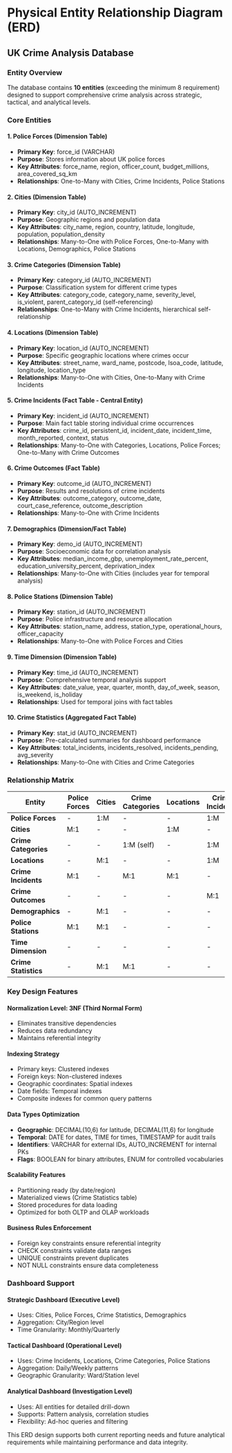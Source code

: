 # Physical Entity Relationship Diagram (ERD)
## UK Crime Analysis Database

### Entity Overview
The database contains **10 entities** (exceeding the minimum 8 requirement) designed to support comprehensive crime analysis across strategic, tactical, and analytical levels.

### Core Entities

#### 1. **Police Forces** (Dimension Table)
- **Primary Key**: force_id (VARCHAR)
- **Purpose**: Stores information about UK police forces
- **Key Attributes**: force_name, region, officer_count, budget_millions, area_covered_sq_km
- **Relationships**: One-to-Many with Cities, Crime Incidents, Police Stations

#### 2. **Cities** (Dimension Table) 
- **Primary Key**: city_id (AUTO_INCREMENT)
- **Purpose**: Geographic regions and population data
- **Key Attributes**: city_name, region, country, latitude, longitude, population, population_density
- **Relationships**: Many-to-One with Police Forces, One-to-Many with Locations, Demographics, Police Stations

#### 3. **Crime Categories** (Dimension Table)
- **Primary Key**: category_id (AUTO_INCREMENT) 
- **Purpose**: Classification system for different crime types
- **Key Attributes**: category_code, category_name, severity_level, is_violent, parent_category_id (self-referencing)
- **Relationships**: One-to-Many with Crime Incidents, hierarchical self-relationship

#### 4. **Locations** (Dimension Table)
- **Primary Key**: location_id (AUTO_INCREMENT)
- **Purpose**: Specific geographic locations where crimes occur
- **Key Attributes**: street_name, ward_name, postcode, lsoa_code, latitude, longitude, location_type
- **Relationships**: Many-to-One with Cities, One-to-Many with Crime Incidents

#### 5. **Crime Incidents** (Fact Table - Central Entity)
- **Primary Key**: incident_id (AUTO_INCREMENT)
- **Purpose**: Main fact table storing individual crime occurrences
- **Key Attributes**: crime_id, persistent_id, incident_date, incident_time, month_reported, context, status
- **Relationships**: Many-to-One with Categories, Locations, Police Forces; One-to-Many with Crime Outcomes

#### 6. **Crime Outcomes** (Fact Table)
- **Primary Key**: outcome_id (AUTO_INCREMENT)
- **Purpose**: Results and resolutions of crime incidents
- **Key Attributes**: outcome_category, outcome_date, court_case_reference, outcome_description
- **Relationships**: Many-to-One with Crime Incidents

#### 7. **Demographics** (Dimension/Fact Table)
- **Primary Key**: demo_id (AUTO_INCREMENT)
- **Purpose**: Socioeconomic data for correlation analysis
- **Key Attributes**: median_income_gbp, unemployment_rate_percent, education_university_percent, deprivation_index
- **Relationships**: Many-to-One with Cities (includes year for temporal analysis)

#### 8. **Police Stations** (Dimension Table)
- **Primary Key**: station_id (AUTO_INCREMENT)
- **Purpose**: Police infrastructure and resource allocation
- **Key Attributes**: station_name, address, station_type, operational_hours, officer_capacity
- **Relationships**: Many-to-One with Police Forces and Cities

#### 9. **Time Dimension** (Dimension Table)
- **Primary Key**: time_id (AUTO_INCREMENT)
- **Purpose**: Comprehensive temporal analysis support
- **Key Attributes**: date_value, year, quarter, month, day_of_week, season, is_weekend, is_holiday
- **Relationships**: Used for temporal joins with fact tables

#### 10. **Crime Statistics** (Aggregated Fact Table)
- **Primary Key**: stat_id (AUTO_INCREMENT)
- **Purpose**: Pre-calculated summaries for dashboard performance
- **Key Attributes**: total_incidents, incidents_resolved, incidents_pending, avg_severity
- **Relationships**: Many-to-One with Cities and Crime Categories

### Relationship Matrix

| Entity | Police Forces | Cities | Crime Categories | Locations | Crime Incidents | Crime Outcomes | Demographics | Police Stations | Time Dimension | Crime Statistics |
|--------|---------------|--------|------------------|-----------|-----------------|----------------|--------------|-----------------|----------------|------------------|
| **Police Forces** | - | 1:M | - | - | 1:M | - | - | 1:M | - | - |
| **Cities** | M:1 | - | - | 1:M | - | - | 1:M | 1:M | - | 1:M |
| **Crime Categories** | - | - | 1:M (self) | - | 1:M | - | - | - | - | 1:M |
| **Locations** | - | M:1 | - | - | 1:M | - | - | - | - | - |
| **Crime Incidents** | M:1 | - | M:1 | M:1 | - | 1:M | - | - | M:1 (implicit) | - |
| **Crime Outcomes** | - | - | - | - | M:1 | - | - | - | - | - |
| **Demographics** | - | M:1 | - | - | - | - | - | - | - | - |
| **Police Stations** | M:1 | M:1 | - | - | - | - | - | - | - | - |
| **Time Dimension** | - | - | - | - | - | - | - | - | - | - |
| **Crime Statistics** | - | M:1 | M:1 | - | - | - | - | - | - | - |

### Key Design Features

#### **Normalization Level**: 3NF (Third Normal Form)
- Eliminates transitive dependencies
- Reduces data redundancy
- Maintains referential integrity

#### **Indexing Strategy**
- Primary keys: Clustered indexes
- Foreign keys: Non-clustered indexes  
- Geographic coordinates: Spatial indexes
- Date fields: Temporal indexes
- Composite indexes for common query patterns

#### **Data Types Optimization**
- **Geographic**: DECIMAL(10,6) for latitude, DECIMAL(11,6) for longitude
- **Temporal**: DATE for dates, TIME for times, TIMESTAMP for audit trails
- **Identifiers**: VARCHAR for external IDs, AUTO_INCREMENT for internal PKs
- **Flags**: BOOLEAN for binary attributes, ENUM for controlled vocabularies

#### **Scalability Features**
- Partitioning ready (by date/region)
- Materialized views (Crime Statistics table)
- Stored procedures for data loading
- Optimized for both OLTP and OLAP workloads

#### **Business Rules Enforcement**
- Foreign key constraints ensure referential integrity
- CHECK constraints validate data ranges
- UNIQUE constraints prevent duplicates
- NOT NULL constraints ensure data completeness

### Dashboard Support

#### **Strategic Dashboard** (Executive Level)
- Uses: Cities, Police Forces, Crime Statistics, Demographics
- Aggregation: City/Region level
- Time Granularity: Monthly/Quarterly

#### **Tactical Dashboard** (Operational Level) 
- Uses: Crime Incidents, Locations, Crime Categories, Police Stations
- Aggregation: Daily/Weekly patterns
- Geographic Granularity: Ward/Station level

#### **Analytical Dashboard** (Investigation Level)
- Uses: All entities for detailed drill-down
- Supports: Pattern analysis, correlation studies
- Flexibility: Ad-hoc queries and filtering

This ERD design supports both current reporting needs and future analytical requirements while maintaining performance and data integrity.